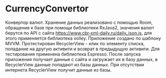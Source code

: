 # CurrencyConvertor
Конвертор валют. Хранение данных реализовано с помощью Room, обращение к базе при помощи библиотеки RxJava2, значения валют берутся по API с сайта https://www.cbr-xml-daily.ru/daily_json.js, для этого применяется библиотека volley. Приложение создано по шаблону MVVM. Протестирован RecyclerView - клик по элементу списка, попадание на другую активити и возврат в предыдущую активити. Для тестирования применена библиотека Espresso.  После запуска приложения получает данные с сайта и загружает их в базу данных, в RecyclerView данные попадают из базы данных. При отсутствии интернета RecyclerView получит данные из базы.
